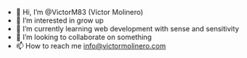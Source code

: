 - 👋 Hi, I’m @VictorM83 (Víctor Molinero)
- 👀 I’m interested in grow up
- 🌱 I’m currently learning web development with sense and sensitivity
- 💞️ I’m looking to collaborate on something
- 📫 How to reach me info@victormolinero.com

<!---
VictorM83/VictorM83 is a ✨ special ✨ repository because its `README.md` (this file) appears on your GitHub profile.
You can click the Preview link to take a look at your changes.
--->
